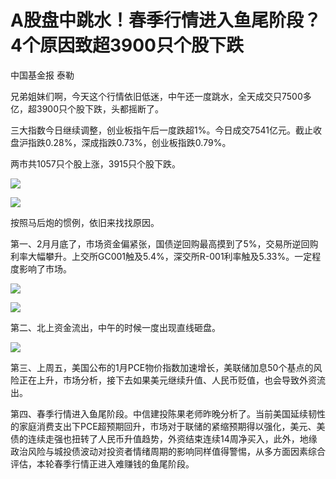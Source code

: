 # A股盘中跳水！春季行情进入鱼尾阶段？4个原因致超3900只个股下跌

中国基金报 泰勒

兄弟姐妹们啊，今天这个行情依旧低迷，中午还一度跳水，全天成交只7500多亿，超3900只个股下跌，头都摇断了。

三大指数今日继续调整，创业板指午后一度跌超1%。今日成交7541亿元。截止收盘沪指跌0.28%，深成指跌0.73%，创业板指跌0.79%。

两市共1057只个股上涨，3915只个股下跌。

![](https://inews.gtimg.com/newsapp_bt/0/15694442760/1000)

![](https://inews.gtimg.com/newsapp_bt/0/15694442764/1000)

按照马后炮的惯例，依旧来找找原因。

第一、2月月底了，市场资金偏紧张，国债逆回购最高摸到了5%，交易所逆回购利率大幅攀升。上交所GC001触及5.4%，深交所R-001利率触及5.33%。一定程度影响了市场。

![](https://inews.gtimg.com/newsapp_bt/0/15694442777/1000)

![](https://inews.gtimg.com/newsapp_bt/0/15694442225/1000)

第二、北上资金流出，中午的时候一度出现直线砸盘。

![](https://inews.gtimg.com/newsapp_bt/0/15694442228/1000)

第三、上周五，美国公布的1月PCE物价指数加速增长，美联储加息50个基点的风险正在上升，市场分析，接下去如果美元继续升值、人民币贬值，也会导致外资流出。

第四、春季行情进入鱼尾阶段。中信建投陈果老师昨晚分析了。当前美国延续韧性的家庭消费支出下PCE超预期回升，市场对于联储的紧缩预期得以强化，美元、美债的连续走强也扭转了人民币升值趋势，外资结束连续14周净买入，此外，地缘政治风险与城投债波动对投资者情绪周期的影响同样值得警惕，从多方面因素综合评估，本轮春季行情正进入难赚钱的鱼尾阶段。

